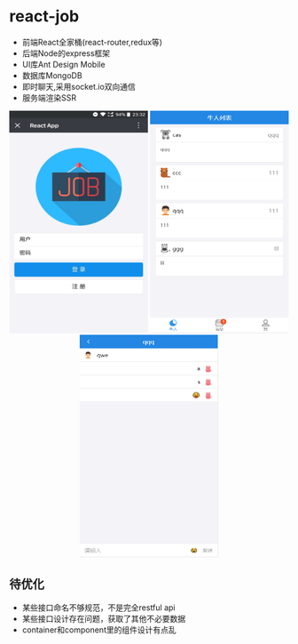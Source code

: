 # react-job

* 前端React全家桶(react-router,redux等)
* 后端Node的express框架
* UI库Ant Design Mobile
* 数据库MongoDB
* 即时聊天,采用socket.io双向通信
* 服务端渲染SSR

<div align="center">
<img src="https://github.com/QinZhen001/react-job/blob/master/img/first-page.jpg" height="400" width="250" >

<img src="https://github.com/QinZhen001/react-job/blob/master/img/home-page.png" height="400" width="250" >

<img src="https://github.com/QinZhen001/react-job/blob/master/img/chat-page.png" height="400" width="250" >

 </div>



## 待优化
* 某些接口命名不够规范，不是完全restful api
* 某些接口设计存在问题，获取了其他不必要数据
* container和component里的组件设计有点乱

